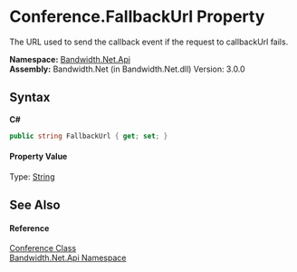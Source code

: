 ﻿# Conference.FallbackUrl Property 
 

The URL used to send the callback event if the request to callbackUrl fails.

**Namespace:**&nbsp;<a href ="N_Bandwidth_Net_Api.md">Bandwidth.Net.Api</a><br />**Assembly:**&nbsp;Bandwidth.Net (in Bandwidth.Net.dll) Version: 3.0.0

## Syntax

**C#**<br />
``` C#
public string FallbackUrl { get; set; }
```


#### Property Value
Type: <a href="http://msdn2.microsoft.com/en-us/library/s1wwdcbf" target="_blank">String</a>

## See Also


#### Reference
<a href ="T_Bandwidth_Net_Api_Conference.md">Conference Class</a><br /><a href ="N_Bandwidth_Net_Api.md">Bandwidth.Net.Api Namespace</a><br />